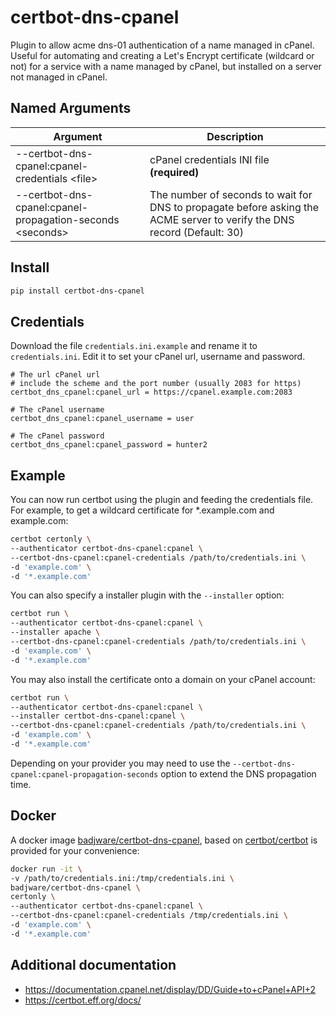 # certbot-dns-cpanel

Plugin to allow acme dns-01 authentication of a name managed in cPanel. Useful for automating and creating a Let's Encrypt certificate (wildcard or not) for a service with a name managed by cPanel, but installed on a server not managed in cPanel.

## Named Arguments
| Argument | Description |
| --- | --- |
| --certbot-dns-cpanel:cpanel-credentials &lt;file&gt; | cPanel credentials INI file **(required)** |
| --certbot-dns-cpanel:cpanel-propagation-seconds &lt;seconds&gt; | The number of seconds to wait for DNS to propagate before asking the ACME server to verify the DNS record (Default: 30) |

## Install
``` bash
pip install certbot-dns-cpanel
```

## Credentials
Download the file `credentials.ini.example` and rename it to `credentials.ini`. Edit it to set your cPanel url, username and password.
```
# The url cPanel url
# include the scheme and the port number (usually 2083 for https)
certbot_dns_cpanel:cpanel_url = https://cpanel.example.com:2083

# The cPanel username
certbot_dns_cpanel:cpanel_username = user

# The cPanel password
certbot_dns_cpanel:cpanel_password = hunter2
```

## Example
You can now run certbot using the plugin and feeding the credentials file.
For example, to get a wildcard certificate for *.example.com and example.com:
``` bash
certbot certonly \
--authenticator certbot-dns-cpanel:cpanel \
--certbot-dns-cpanel:cpanel-credentials /path/to/credentials.ini \
-d 'example.com' \
-d '*.example.com'
```

You can also specify a installer plugin with the `--installer` option:

``` bash
certbot run \
--authenticator certbot-dns-cpanel:cpanel \
--installer apache \
--certbot-dns-cpanel:cpanel-credentials /path/to/credentials.ini \
-d 'example.com' \
-d '*.example.com'
```

You may also install the certificate onto a domain on your cPanel account:

```bash
certbot run \
--authenticator certbot-dns-cpanel:cpanel \
--installer certbot-dns-cpanel:cpanel \
--certbot-dns-cpanel:cpanel-credentials /path/to/credentials.ini \
-d 'example.com' \
-d '*.example.com'
```

Depending on your provider you may need to use the `--certbot-dns-cpanel:cpanel-propagation-seconds` option to extend
the DNS propagation time.

## Docker
A docker image [badjware/certbot-dns-cpanel](https://hub.docker.com/r/badjware/certbot-dns-cpanel), based on [certbot/certbot](https://hub.docker.com/r/certbot/certbot) is provided for your convenience:
``` bash
docker run -it \
-v /path/to/credentials.ini:/tmp/credentials.ini \
badjware/certbot-dns-cpanel \
certonly \
--authenticator certbot-dns-cpanel:cpanel \
--certbot-dns-cpanel:cpanel-credentials /tmp/credentials.ini \
-d 'example.com' \
-d '*.example.com'
```

## Additional documentation
* https://documentation.cpanel.net/display/DD/Guide+to+cPanel+API+2
* https://certbot.eff.org/docs/
